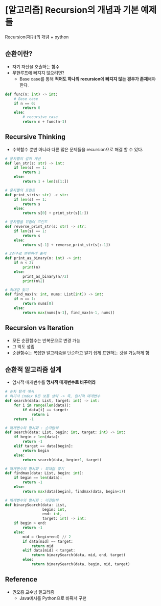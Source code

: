 # [알고리즘] Recursion의 개념과 기본 예제들


Recursion(재귀)의 개념 + python

<!--more-->

## 순환이란?
- 자기 자신을 호출하는 함수
- 무한루프에 빠지지 않으려면?
  - Base case를 통해 **적어도 하나의 recursion에 빠지지 않는 경우가 존재**해야 한다.

```python
def func(n: int) -> int:
    # Base case
    if n == 0:
        return 0
    else:
        # recursive case
        return n + func(n-1)
```

## Recursive Thinking
- 수학함수 뿐만 아니라 다른 많은 문제들을 recursion으로 해결 할 수 있다.

```python
# 문자열의 길이 계산
def len_str(s: str) -> int:
    if len(s) == 1:
        return 1
    else:
        return 1 + len(s[1:])

# 문자열의 프린트
def print_str(s: str) -> str:
    if len(s) == 1:
        return s
    else:
        return s[0] + print_str(s[1:])

# 문자열을 뒤집어 프린트
def reverse_print_str(s: str) -> str:
    if len(s) == 1:
        return s
    else:
        return s[-1] + reverse_print_str(s[:-1])

# 2진수로 변환하여 출력
def print_as_binary(n: int) -> int:
    if n < 2:
        print(n)
    else:
        print_as_binary(n//2)
        print(n%2)

# 최대값 찾기
def find_max(n: int, nums: List[int]) -> int:
    if n == 1:
        return nums[0]
    else:
        return max(nums[n-1], find_max(n-1, nums))
```

## Recursion vs Iteration
- 모든 순환함수는 반복문으로 변경 가능
- 그 역도 성립
- 순환함수는 복잡한 알고리즘을 단순하고 알기 쉽게 표현하는 것을 가능하게 함

## 순환적 알고리즘 설계
- 암시적 매개변수를 **명시적 매개변수로 바꾸어라**

```python
# 순차 탐색 예시
# 여기서 index 0은 보통 생략 -> 즉, 암시적 매개변수
def search(data: List, target: int) -> int:
    for i in range(len(data)):
        if data[i] == target:
            return i
    return -1

# 매개변수의 명시화 : 순차탐색
def search(data: List, begin: int, target: int) -> int:
    if begin > len(data):
        return -1
    elif target == data[begin]:
        return begin
    else:
        return search(data, begin+1, target)

# 매개변수의 명시화 : 최대값 찾기
def findmax(data: List, begin: int):
    if begin == len(data):
        return -1
    else:
        return max(data[begin], findmax(data, begin+1))

# 매개변수의 명시화 : 이진탐색
def binarySearch(data: List,
                 begin: int,
                 end: int,
                 target: int) -> int:
    if begin > end:
        return -1
    else:
        mid = (begin+end) // 2
        if data[mid] == target:
            return mid
        elif data[mid] < target:
            return binarySearch(data, mid, end, target)
        else:
            return binarySearch(data, begin, mid, target)
```

## Reference
- 권오흠 교수님 알고리즘
  - Java예시를 Python으로 바꿔서 구현
